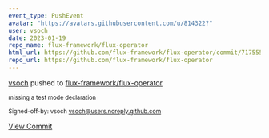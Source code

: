 ```yaml
---
event_type: PushEvent
avatar: "https://avatars.githubusercontent.com/u/814322?"
user: vsoch
date: 2023-01-19
repo_name: flux-framework/flux-operator
html_url: https://github.com/flux-framework/flux-operator/commit/7175558d27e21a744eef8fff8eea3539f2735f8e
repo_url: https://github.com/flux-framework/flux-operator
---
```


<a href='https://github.com/vsoch' target='_blank'>vsoch</a> pushed to <a href='https://github.com/flux-framework/flux-operator' target='_blank'>flux-framework/flux-operator</a>

<small>missing a test mode declaration

Signed-off-by: vsoch <vsoch@users.noreply.github.com></small>

<a href='https://github.com/flux-framework/flux-operator/commit/7175558d27e21a744eef8fff8eea3539f2735f8e' target='_blank'>View Commit</a>